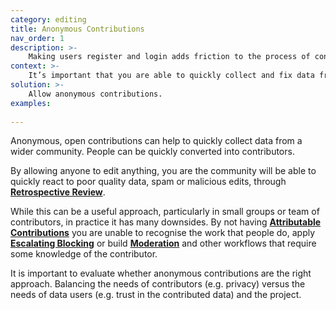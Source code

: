 ```yaml
---
category: editing
title: Anonymous Contributions
nav_order: 1
description: >-
    Making users register and login adds friction to the process of contributing
context: >-
    It’s important that you are able to quickly collect and fix data from the broadest possible community and you value this more than the ability to track who made specific contributors.
solution: >-
    Allow anonymous contributions.
examples:
    
---
```


Anonymous, open contributions can help to quickly collect data from a wider community. People can be quickly converted into contributors.

By allowing anyone to edit anything, you are the community will be able to quickly react to poor quality data, spam or malicious edits, through **[Retrospective Review](/patterns/maintaining-quality/retrospective-review)**.

While this can be a useful approach, particularly in small groups or team of contributors, in practice it has many downsides. By not having **[Attributable Contributions](/patterns/editing/attributable-contributions)** you are unable to recognise the work that people do, apply **[Escalating Blocking](/patterns/managing-conflict/escalating-blocking)** or build **[Moderation](/patterns/editing/moderation)** and other workflows that require some knowledge of the contributor.

It is important to evaluate whether anonymous contributions are the right approach. Balancing the needs of contributors (e.g. privacy) versus the needs of data users (e.g. trust in the contributed data) and the project.